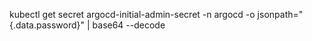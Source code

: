 kubectl get secret argocd-initial-admin-secret -n argocd -o jsonpath="{.data.password}" | base64 --decode